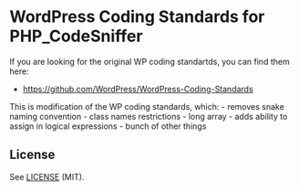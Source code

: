 
# WordPress Coding Standards for PHP_CodeSniffer

If you are looking for the original WP coding standartds, you can find them here:
- https://github.com/WordPress/WordPress-Coding-Standards

This is modification of the WP coding standards, which:
	- removes snake naming convention
	- class names restrictions
	- long array
	- adds ability to assign in logical expressions
	- bunch of other things

## License

See [LICENSE](LICENSE) (MIT).
